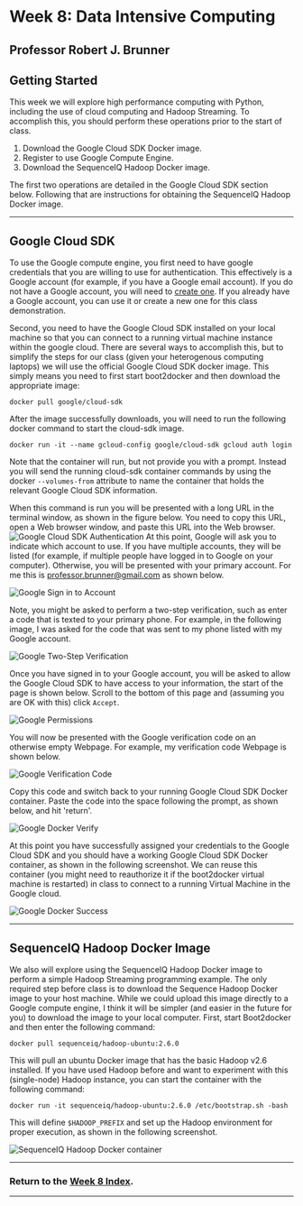 # Week 8: Data Intensive Computing
## Professor Robert J. Brunner 
## Getting Started

This week we will explore high performance computing with Python, including the use of cloud computing and Hadoop Streaming. To accomplish this, you should perform these operations prior to the start of class.

1. Download the Google Cloud SDK Docker image.
2. Register to use Google Compute Engine.
3. Download the SequenceIQ Hadoop Docker image.

The first two operations are detailed in the Google Cloud SDK section below. Following that are instructions for obtaining the SequenceIQ Hadoop Docker image.

-----

## Google Cloud SDK

To use the Google compute engine, you first need to have google credentials that you are willing to use for authentication. This effectively is a Google account (for example, if you have a Google email account). If you do not have a Google account, you will need to [create one](https://accounts.google.com/SignUp?hl=en). If you already have a Google account, you can use it or create a new one for this class demonstration.

Second, you need to have the Google Cloud SDK installed on your local machine so that you can connect to a running virtual machine instance within the google cloud. There are several ways to accomplish this, but to simplify the steps for our class (given your heterogenous computing laptops) we will use the official Google Cloud SDK docker image. This simply means you need to first start boot2docker and then download the appropriate image:

    docker pull google/cloud-sdk

After the image successfully downloads, you will need to run the following docker command to start the cloud-sdk image. 

    docker run -it --name gcloud-config google/cloud-sdk gcloud auth login

Note that the container will run, but not provide you with a prompt. Instead you will send the running cloud-sdk container commands by using the docker `--volumes-from` attribute to name the container that holds the relevant Google Cloud SDK information.

When this command is run you will be presented with a long URL in the terminal window, as shown in the figure below. You need to copy this URL, open a Web browser window, and paste this URL into the Web browser.
![Google Cloud SDK Authentication](images/google-csdk.png)
At this point, Google will ask you to indicate which account to use. If you have multiple accounts, they will be listed (for example, if multiple people have logged in to Google on your computer). Otherwise, you will be presented with your primary account. For me this is professor.brunner@gmail.com as shown below.

![Google Sign in to Account](images/google-account.png)

Note, you might be asked to perform a two-step verification, such as enter a code that is texted to your primary phone. For example, in the following image, I was asked for the code that was sent to my phone listed with my Google account.

![Google Two-Step Verification](images/google-2step.png)

Once you have signed in to your Google account, you will be asked to allow the Google Cloud SDK to have access to your information, the start of the page is shown below. Scroll to the bottom of this page and (assuming you are OK with this) click `Accept`. 

![Google Permissions](images/google-permit.png)

You will now be presented with the Google verification code on an otherwise empty Webpage. For example, my verification code Webpage is shown below.

![Google Verification Code](images/google-code.png)

Copy this code and switch back to your running Google Cloud SDK Docker container. Paste the code into the space following the prompt, as shown below, and hit 'return'.

![Google Docker Verify](images/google-verify.png)

At this point you have successfully assigned your credentials to the Google Cloud SDK and you should have a working Google Cloud SDK Docker container, as shown in the following screenshot. We can reuse this container (you might need to reauthorize it if the boot2docker virtual machine is restarted) in class to connect to a running Virtual Machine in the Google cloud.

![Google Docker Success](images/google-success.png)

-----

## SequenceIQ Hadoop Docker Image

We also will explore using the SequenceIQ Hadoop Docker image to perform a simple Hadoop Streaming programming example. The only required step before class is to download the Sequence Hadoop Docker image to your host machine. While we could upload this image directly to a Google compute engine, I think it will be simpler (and easier in the future for you) to download the image to your local computer. First, start Boot2docker and then enter the following command:

    docker pull sequenceiq/hadoop-ubuntu:2.6.0

This will pull an ubuntu Docker image that has the basic Hadoop v2.6 installed. If you have used Hadoop before and want to experiment with this (single-node) Hadoop instance, you can start the container with the following command:

    docker run -it sequenceiq/hadoop-ubuntu:2.6.0 /etc/bootstrap.sh -bash

This will define `$HADOOP_PREFIX` and set up the Hadoop environment for proper execution, as shown in the following screenshot.

![SequenceIQ Hadoop Docker container](images/hadoop-docker.png)

-----
### Return to the [Week 8 Index](index.ipynb).

-----